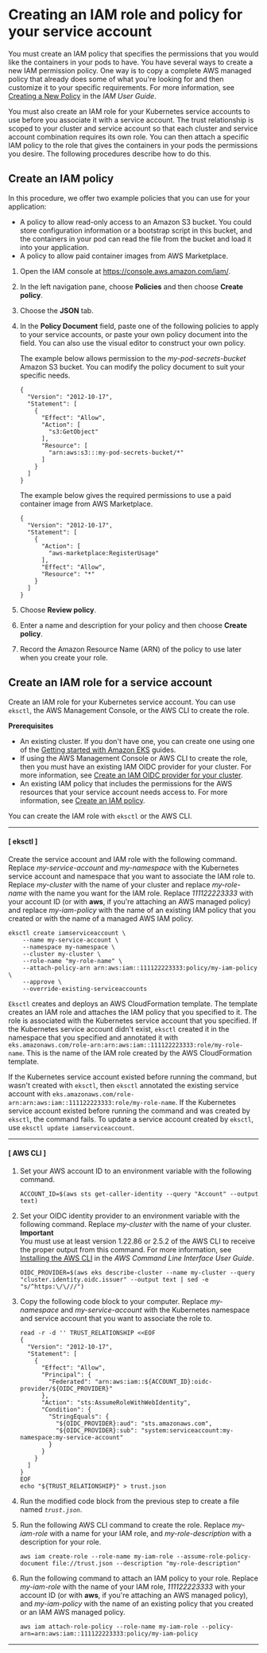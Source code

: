# Creating an IAM role and policy for your service account<a name="create-service-account-iam-policy-and-role"></a>

You must create an IAM policy that specifies the permissions that you would like the containers in your pods to have\. You have several ways to create a new IAM permission policy\. One way is to copy a complete AWS managed policy that already does some of what you're looking for and then customize it to your specific requirements\. For more information, see [Creating a New Policy](https://docs.aws.amazon.com/IAM/latest/UserGuide/access_policies_create.html) in the *IAM User Guide*\.

You must also create an IAM role for your Kubernetes service accounts to use before you associate it with a service account\. The trust relationship is scoped to your cluster and service account so that each cluster and service account combination requires its own role\. You can then attach a specific IAM policy to the role that gives the containers in your pods the permissions you desire\. The following procedures describe how to do this\.

## Create an IAM policy<a name="create-service-account-iam-policy"></a>

In this procedure, we offer two example policies that you can use for your application:
+ A policy to allow read\-only access to an Amazon S3 bucket\. You could store configuration information or a bootstrap script in this bucket, and the containers in your pod can read the file from the bucket and load it into your application\.
+ A policy to allow paid container images from AWS Marketplace\.

1. Open the IAM console at [https://console\.aws\.amazon\.com/iam/](https://console.aws.amazon.com/iam/)\.

1. In the left navigation pane, choose **Policies** and then choose **Create policy**\. 

1. Choose the **JSON** tab\.

1. In the **Policy Document** field, paste one of the following policies to apply to your service accounts, or paste your own policy document into the field\. You can also use the visual editor to construct your own policy\.

   The example below allows permission to the *my\-pod\-secrets\-bucket* Amazon S3 bucket\. You can modify the policy document to suit your specific needs\.

   ```
   {
     "Version": "2012-10-17",
     "Statement": [
       {
         "Effect": "Allow",
         "Action": [
           "s3:GetObject"
         ],
         "Resource": [
           "arn:aws:s3:::my-pod-secrets-bucket/*"
         ]
       }
     ]
   }
   ```

   The example below gives the required permissions to use a paid container image from AWS Marketplace\.

   ```
   {
     "Version": "2012-10-17",
     "Statement": [
       {
         "Action": [
           "aws-marketplace:RegisterUsage"
         ],
         "Effect": "Allow",
         "Resource": "*"
       }
     ]
   }
   ```

1. Choose **Review policy**\.

1. Enter a name and description for your policy and then choose **Create policy**\.

1. Record the Amazon Resource Name \(ARN\) of the policy to use later when you create your role\.

## Create an IAM role for a service account<a name="create-service-account-iam-role"></a>

Create an IAM role for your Kubernetes service account\. You can use `eksctl`, the AWS Management Console, or the AWS CLI to create the role\.

**Prerequisites**
+ An existing cluster\. If you don't have one, you can create one using one of the [Getting started with Amazon EKS](getting-started.md) guides\.
+ If using the AWS Management Console or AWS CLI to create the role, then you must have an existing IAM OIDC provider for your cluster\. For more information, see [Create an IAM OIDC provider for your cluster](enable-iam-roles-for-service-accounts.md)\.
+ An existing IAM policy that includes the permissions for the AWS resources that your service account needs access to\. For more information, see [Create an IAM policy](#create-service-account-iam-policy)\.

You can create the IAM role with `eksctl` or the AWS CLI\.

------
#### [ eksctl ]

Create the service account and IAM role with the following command\. Replace *my\-service\-account* and *my\-namespace* with the Kubernetes service account and namespace that you want to associate the IAM role to\. Replace *my\-cluster* with the name of your cluster and replace *my\-role\-name* with the name you want for the IAM role\. Replace *111122223333* with your account ID \(or with **aws**, if you're attaching an AWS managed policy\) and replace *my\-iam\-policy* with the name of an existing IAM policy that you created or with the name of a managed AWS IAM policy\.

```
eksctl create iamserviceaccount \
    --name my-service-account \
    --namespace my-namespace \
    --cluster my-cluster \
    --role-name "my-role-name" \
    --attach-policy-arn arn:aws:iam::111122223333:policy/my-iam-policy \
    --approve \
    --override-existing-serviceaccounts
```

`Eksctl` creates and deploys an AWS CloudFormation template\. The template creates an IAM role and attaches the IAM policy that you specified to it\. The role is associated with the Kubernetes service account that you specified\. If the Kubernetes service account didn't exist, `eksctl` created it in the namespace that you specified and annotated it with `eks.amazonaws.com/role-arn:arn:aws:iam::111122223333:role/my-role-name`\. This is the name of the IAM role created by the AWS CloudFormation template\.

If the Kubernetes service account existed before running the command, but wasn't created with `eksctl`, then `eksctl` annotated the existing service account with `eks.amazonaws.com/role-arn:arn:aws:iam::111122223333:role/my-role-name`\. If the Kubernetes service account existed before running the command and was created by `eksctl`, the command fails\. To update a service account created by `eksctl`, use `eksctl update iamserviceaccount`\.

------
#### [ AWS CLI ]

1. Set your AWS account ID to an environment variable with the following command\.

   ```
   ACCOUNT_ID=$(aws sts get-caller-identity --query "Account" --output text)
   ```

1. Set your OIDC identity provider to an environment variable with the following command\. Replace *my\-cluster* with the name of your cluster\.
**Important**  
You must use at least version 1\.22\.86 or 2\.5\.2 of the AWS CLI to receive the proper output from this command\. For more information, see [Installing the AWS CLI](https://docs.aws.amazon.com/cli/latest/userguide/cli-chap-install.html) in the *AWS Command Line Interface User Guide*\.

   ```
   OIDC_PROVIDER=$(aws eks describe-cluster --name my-cluster --query "cluster.identity.oidc.issuer" --output text | sed -e "s/^https:\/\///")
   ```

1. Copy the following code block to your computer\. Replace *my\-namespace* and *my\-service\-account* with the Kubernetes namespace and service account that you want to associate the role to\.

   ```
   read -r -d '' TRUST_RELATIONSHIP <<EOF
   {
     "Version": "2012-10-17",
     "Statement": [
       {
         "Effect": "Allow",
         "Principal": {
           "Federated": "arn:aws:iam::${ACCOUNT_ID}:oidc-provider/${OIDC_PROVIDER}"
         },
         "Action": "sts:AssumeRoleWithWebIdentity",
         "Condition": {
           "StringEquals": {
             "${OIDC_PROVIDER}:aud": "sts.amazonaws.com",
             "${OIDC_PROVIDER}:sub": "system:serviceaccount:my-namespace:my-service-account"
           }
         }
       }
     ]
   }
   EOF
   echo "${TRUST_RELATIONSHIP}" > trust.json
   ```

1. Run the modified code block from the previous step to create a file named *`trust.json`*\.

1. Run the following AWS CLI command to create the role\. Replace *my\-iam\-role* with a name for your IAM role, and *my\-role\-description* with a description for your role\.

   ```
   aws iam create-role --role-name my-iam-role --assume-role-policy-document file://trust.json --description "my-role-description"
   ```

1. Run the following command to attach an IAM policy to your role\. Replace *my\-iam\-role* with the name of your IAM role, *111122223333* with your account ID \(or with **aws**, if you're attaching an AWS managed policy\), and *my\-iam\-policy* with the name of an existing policy that you created or an IAM AWS managed policy\.

   ```
   aws iam attach-role-policy --role-name my-iam-role --policy-arn=arn:aws:iam::111122223333:policy/my-iam-policy
   ```

------